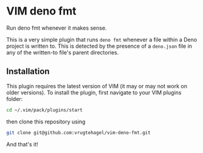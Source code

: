 # VIM deno fmt

Run deno fmt whenever it makes sense.

This is a very simple plugin that runs `deno fmt` whenever a file within a Deno
project is written to. This is detected by the presence of a `deno.json` file in
any of the written-to file's parent directories.

## Installation

This plugin requires the latest version of VIM (it may or may not work on older
versions). To install the plugin, first navigate to your VIM plugins folder:

```bash
cd ~/.vim/pack/plugins/start
```

then clone this repository using

```bash
git clone git@github.com:vrugtehagel/vim-deno-fmt.git
```

And that's it!
